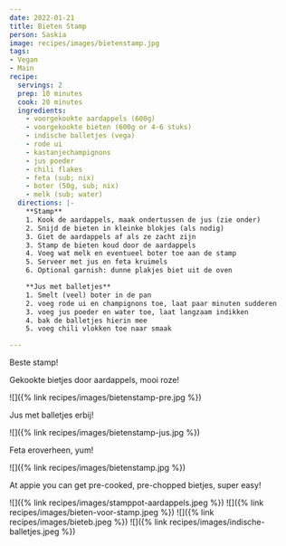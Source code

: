 ```yaml
---
date: 2022-01-21
title: Bieten Stamp
person: Saskia
image: recipes/images/bietenstamp.jpg
tags:
- Vegan
- Main
recipe:
  servings: 2
  prep: 10 minutes
  cook: 20 minutes
  ingredients:
    - voorgekookte aardappels (600g)
    - voorgekookte bieten (600g or 4-6 stuks)
    - indische balletjes (vega)
    - rode ui
    - kastanjechampignons
    - jus poeder
    - chili flakes
    - feta (sub; nix)
    - boter (50g, sub; nix)
    - melk (sub; water)
  directions: |-
    **Stamp**
    1. Kook de aardappels, maak ondertussen de jus (zie onder)
    2. Snijd de bieten in kleinke blokjes (als nodig)
    3. Giet de aardappels af als ze zacht zijn
    3. Stamp de bieten koud door de aardappels
    4. Voeg wat melk en eventueel boter toe aan de stamp
    5. Serveer met jus en feta kruimels
    6. Optional garnish: dunne plakjes biet uit de oven

    **Jus met balletjes**
    1. Smelt (veel) boter in de pan
    2. voeg rode ui en champignons toe, laat paar minuten sudderen
    3. voeg jus poeder en water toe, laat langzaam indikken
    4. bak de balletjes hierin mee
    5. voeg chili vlokken toe naar smaak

---
```


Beste stamp!

Gekookte bietjes door aardappels, mooi roze!

![]({% link recipes/images/bietenstamp-pre.jpg %})

Jus met balletjes erbij!

![]({% link recipes/images/bietenstamp-jus.jpg %})

Feta eroverheen, yum!

![]({% link recipes/images/bietenstamp.jpg %})


At appie you can get pre-cooked, pre-chopped bietjes, super easy!

![]({% link recipes/images/stamppot-aardappels.jpeg %})
![]({% link recipes/images/bieten-voor-stamp.jpeg %})
![]({% link recipes/images/bieteb.jpeg %})
![]({% link recipes/images/indische-balletjes.jpeg %})


